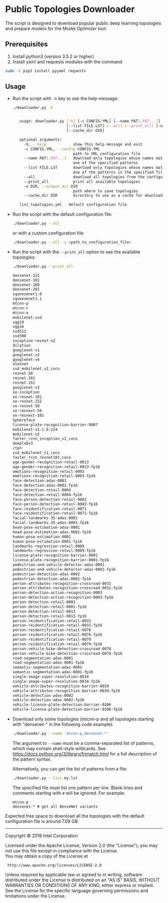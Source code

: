 Public Topologies Downloader
============================

The script is designed to download popular public deep learning topologies and prepare models for the Model Optimizer tool.

Prerequisites
-------------

1. Install python3 (version 3.5.2 or higher) 
2. Install yaml and requests modules with the command

```sh
sudo -E pip3 install pyyaml requests
```   

Usage
-----

*  Run the script with `-h` key to see the help message:

   ```sh  
   ./downloader.py -h


      usage: downloader.py [-h] [-c CONFIG.YML] [--name PAT[,PAT...]]
                           [--list FILE.LST] [--all] [--print_all] [-o DIR]
                           [--cache_dir DIR]

      optional arguments:
        -h, --help            show this help message and exit
        -c CONFIG.YML, --config CONFIG.YML
                              path to YML configuration file
        --name PAT[,PAT...]   download only topologies whose names match at least
                              one of the specified patterns
        --list FILE.LST       download only topologies whose names match at least
                              one of the patterns in the specified file
        --all                 download all topologies from the configuration file
        --print_all           print all available topologies
        -o DIR, --output_dir DIR
                              path where to save topologies
        --cache_dir DIR       directory to use as a cache for downloaded files

      list_topologies.yml - default configuration file
   ```

*  Run the script with the default configuration file:

   ```sh
   ./downloader.py --all
   ```   
   or with a custom configuration file:
   
   ```sh   
   ./downloader.py --all -c <path_to_configuration_file>
   ```

*  Run the script with the `--print_all` option to see the available topologies:

   ```sh
   ./downloader.py --print_all

   densenet-121
   densenet-161
   densenet-169
   densenet-201
   squeezenet1.0
   squeezenet1.1
   mtcnn-p
   mtcnn-r
   mtcnn-o
   mobilenet-ssd
   vgg19
   vgg16
   ssd512
   ssd300
   inception-resnet-v2
   dilation
   googlenet-v1
   googlenet-v2
   googlenet-v4
   alexnet
   ssd_mobilenet_v2_coco
   resnet-50
   resnet-101
   resnet-152
   googlenet-v3
   se-inception
   se-resnet-101
   se-resnet-152
   se-resnet-50
   se-resnext-50
   se-resnext-101
   Sphereface
   license-plate-recognition-barrier-0007
   mobilenet-v1-1.0-224
   mobilenet-v2
   faster_rcnn_inception_v2_coco
   deeplabv3
   ctpn
   ssd_mobilenet_v1_coco
   faster_rcnn_resnet101_coco
   age-gender-recognition-retail-0013
   age-gender-recognition-retail-0013-fp16
   emotions-recognition-retail-0003
   emotions-recognition-retail-0003-fp16
   face-detection-adas-0001
   face-detection-adas-0001-fp16
   face-detection-retail-0004
   face-detection-retail-0004-fp16
   face-person-detection-retail-0002
   face-person-detection-retail-0002-fp16
   face-reidentification-retail-0071
   face-reidentification-retail-0071-fp16
   facial-landmarks-35-adas-0001
   facial-landmarks-35-adas-0001-fp16
   head-pose-estimation-adas-0001
   head-pose-estimation-adas-0001-fp16
   human-pose-estimation-0001
   human-pose-estimation-0001-fp16
   landmarks-regression-retail-0009
   landmarks-regression-retail-0009-fp16
   license-plate-recognition-barrier-0001
   license-plate-recognition-barrier-0001-fp16
   pedestrian-and-vehicle-detector-adas-0001
   pedestrian-and-vehicle-detector-adas-0001-fp16
   pedestrian-detection-adas-0002
   pedestrian-detection-adas-0002-fp16
   person-attributes-recognition-crossroad-0031
   person-attributes-recognition-crossroad-0031-fp16
   person-detection-action-recognition-0003
   person-detection-action-recognition-0003-fp16
   person-detection-retail-0001
   person-detection-retail-0001-fp16
   person-detection-retail-0013
   person-detection-retail-0013-fp16
   person-reidentification-retail-0031
   person-reidentification-retail-0031-fp16
   person-reidentification-retail-0076
   person-reidentification-retail-0076-fp16
   person-reidentification-retail-0079
   person-reidentification-retail-0079-fp16
   person-vehicle-bike-detection-crossroad-0078
   person-vehicle-bike-detection-crossroad-0078-fp16
   road-segmentation-adas-0001
   road-segmentation-adas-0001-fp16
   semantic-segmentation-adas-0001
   semantic-segmentation-adas-0001-fp16
   single-image-super-resolution-0034
   single-image-super-resolution-0034-fp16
   vehicle-attributes-recognition-barrier-0039
   vehicle-attributes-recognition-barrier-0039-fp16
   vehicle-detection-adas-0002
   vehicle-detection-adas-0002-fp16
   vehicle-license-plate-detection-barrier-0106
   vehicle-license-plate-detection-barrier-0106-fp16
   ```

*  Download only some topologies (mtcnn-p and all topologies starting with "densenet-" in the following code example):

   ```sh
   ./downloader.py --name 'mtcnn-p,densenet-*'
   ```

   The argument to `--name` must be a comma-separated list of patterns, which may contain shell-style wildcards.
   See https://docs.python.org/3/library/fnmatch.html for a full description of the pattern syntax.

   Alternatively, you can get the list of patterns from a file:

   ```sh
   ./downloader.py --list my.lst
   ```

   The specified file must list one pattern per line. Blank lines and comments starting with `#` will be ignored.
   For example:

   ```
   mtcnn-p
   densenet-* # get all DenseNet variants
   ```

Expected free space to download all the topologies with the default configuration file is around 7.09 GB.

__________

Copyright &copy; 2018 Intel Corporation

Licensed under the Apache License, Version 2.0 (the "License");
you may not use this file except in compliance with the License.  
You may obtain a copy of the License at

     http://www.apache.org/licenses/LICENSE-2.0

Unless required by applicable law or agreed to in writing, software
distributed under the License is distributed on an "AS IS" BASIS,
WITHOUT WARRANTIES OR CONDITIONS OF ANY KIND, either express or implied.
See the License for the specific language governing permissions and
limitations under the License.
